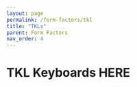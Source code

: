 ```yaml
---
layout: page
permalink: /form-factors/tkl
title: "TKLs"
parent: Form Factors
nav_order: 4
---
```

# TKL Keyboards HERE
